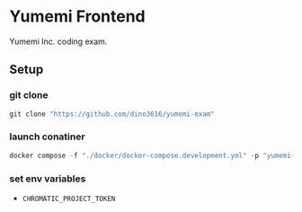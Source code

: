 # Yumemi Frontend

Yumemi Inc. coding exam.

## Setup

### git clone

```powershell
git clone "https://github.com/dino3616/yumemi-exam"
```

### launch conatiner

```powershell
docker compose -f "./docker/docker-compose.development.yml" -p "yumemi-exam" up -d
```

### set env variables

- `CHROMATIC_PROJECT_TOKEN`
